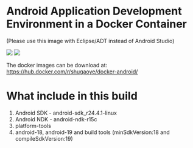 Android Application Development Environment in a Docker Container
=================================================================
(Please use this image with Eclipse/ADT instead of Android Studio)

[![](https://images.microbadger.com/badges/image/shugaoye/docker-android.svg)](https://microbadger.com/images/shugaoye/docker-android "Get your own image badge on microbadger.com")
[![](https://images.microbadger.com/badges/version/shugaoye/docker-android.svg)](https://microbadger.com/images/shugaoye/docker-android "Get your own version badge on microbadger.com")

The docker images can be download at:
https://hub.docker.com/r/shugaoye/docker-android/

# What include in this build 

1. Android SDK - android-sdk_r24.4.1-linux
2. Android NDK - android-ndk-r15c
3. platform-tools
4. android-18, android-19 and build tools 
   (minSdkVersion:18 and compileSdkVersion:19)